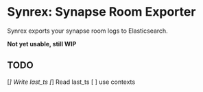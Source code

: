 # Synrex: Synapse Room Exporter

Synrex exports your synapse room logs to Elasticsearch.

**Not yet usable, still WIP**

## TODO

[*] Write last_ts
[*] Read last_ts
[ ] use contexts
